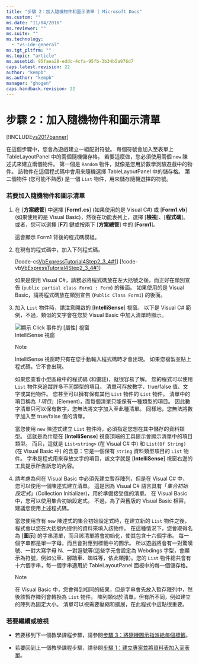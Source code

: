 ```yaml
---
title: "步驟 2：加入隨機物件和圖示清單 | Microsoft Docs"
ms.custom: ""
ms.date: "11/04/2016"
ms.reviewer: ""
ms.suite: ""
ms.technology: 
  - "vs-ide-general"
ms.tgt_pltfrm: ""
ms.topic: "article"
ms.assetid: 95faea28-eddc-4cfa-95fb-3b34b5a976d7
caps.latest.revision: 22
author: "kempb"
ms.author: "kempb"
manager: "ghogen"
caps.handback.revision: 22
---
```

# 步驟 2：加入隨機物件和圖示清單
[!INCLUDE[vs2017banner](../code-quality/includes/vs2017banner.md)]

在這個步驟中，您會為遊戲建立一組配對符號。  每個符號會加入至表單上 TableLayoutPanel 中的兩個隨機儲存格。  若要這麼做，您必須使用兩個 `new` 陳述式來建立兩個物件。  第一個是 `Random` 物件，就像是您用於數學測驗遊戲中的物件。  該物件在這個程式碼中會用來隨機選擇 TableLayoutPanel 中的儲存格。  第二個物件 \(您可能不熟悉\) 是一個 `List` 物件，用來儲存隨機選擇的符號。  
  
### 若要加入隨機物件和圖示清單  
  
1.  在 \[**方案總管**\] 中選擇 \[**Form1.cs**\] \(如果使用的是 Visual C\#\) 或 \[**Form1.vb**\] \(如果使用的是 Visual Basic\)，然後在功能表列上，選擇 \[**檢視**\]、\[**程式碼**\]。  或者，您可以選擇 \[**F7**\] 鍵或按兩下 \[**方案總管**\] 中的 \[**Form1**\]。  
  
     這會顯示 Form1 背後的程式碼模組。  
  
2.  在現有的程式碼中，加入下列程式碼。  
  
     [!code-cs[VbExpressTutorial4Step2_3_4#1](../ide/codesnippet/CSharp/step-2-add-a-random-object-and-a-list-of-icons_1.cs)]
     [!code-vb[VbExpressTutorial4Step2_3_4#1](../ide/codesnippet/VisualBasic/step-2-add-a-random-object-and-a-list-of-icons_1.vb)]  
  
     如果是使用 Visual C\#，請務必將程式碼放在左大括號之後，而正好在類別宣告 \(`public partial class Form1 : Form`\) 的後面。  如果使用的是 Visual Basic，請將程式碼放在類別宣告 \(`Public Class Form1`\) 的後面。  
  
3.  加入 `List` 物件時，請注意開啟的 \[**IntelliSense**\] 視窗。  以下是 Visual C\# 範例，不過，類似的文字會在您於 Visual Basic 中加入清單時顯示。  
  
     ![顯示 Click 事件的 &#91;屬性&#93; 視窗](../ide/media/express_listintellisense.png "Express\_ListIntellisense")  
IntelliSense 視窗  
  
    > [!NOTE]
    >  IntelliSense 視窗時只有在您手動輸入程式碼時才會出現。  如果您複製並貼上程式碼，它不會出現。  
  
     如果您查看小型區段中的程式碼 \(和備註\)，就很容易了解。  您的程式可以使用 `List` 物件來追蹤許多不同類型的項目。  清單可存放數字、true\/false 值、文字或其他物件。  您甚至可以擁有保有其他 `List` 物件的 `List` 物件。  清單中的項目稱為「*項目*」\(Element\)，而每個清單只能保有一種類型的項目。  因此數字清單只可以保有數字，您無法將文字加入至此種清單。  同樣地，您無法將數字加入至 true\/false 值的清單。  
  
     當您使用 `new` 陳述式建立 `List` 物件時，必須指定您想在其中儲存的資料類型。  這就是為什麼在 \[**IntelliSense**\] 視窗頂端的工具提示會顯示清單中的項目類型。  而且，這就是 `List<string>` \(在 Visual C\# 中\) 和 `List(Of String)` \(在 Visual Basic 中\) 的含意：它是一個保有 `string` 資料類型項目的 `List` 物件。  字串是程式用來存放文字的項目，該文字就是 \[**IntelliSense**\] 視窗右邊的工具提示所告訴您的內容。  
  
4.  請考慮為何在 Visual Basic 中必須先建立暫存陣列，但是在 Visual C\# 中，您可以使用一個陳述式建立清單。  這是因為 Visual C\# 語言具有「*集合初始設定式*」\(Collection Initializer\)，用於準備接受值的清單。  在 Visual Basic 中，您可以使用集合初始設定式。  不過，為了與舊版的 Visual Basic 相容，建議您使用上述程式碼。  
  
     當您使用含有 `new` 陳述式的集合初始設定式時，在建立新的 `List` 物件之後，程式會以您在大括號內提供的資料來填入該物件。  在這種情況下，您會取得名為 \[**圖示**\] 的字串清單，而且該清單將會初始化，使其包含十六個字串。  每一個字串都是單一字母，而且會對應到標籤中的圖示。  所以遊戲將會有一對驚嘆號、一對大寫字母 N、一對逗號等\(這些字元會設定為 Webdings 字型，會顯示為符號，例如公車、腳踏車、蜘蛛等，依此類推\)。您的 `List` 物件總共會有十六個字串，每一個字串適用於 TableLayoutPanel 面板中的每一個儲存格。  
  
    > [!NOTE]
    >  在 Visual Basic 中，您會得到相同的結果，但是字串會先放入暫存陣列中，然後該暫存陣列會轉換為 `List` 物件。  陣列類似於清單，但有所不同，例如建立的陣列為固定大小。  清單可以視需要壓縮和擴展，在此程式中這點很重要。  
  
### 若要繼續或檢視  
  
-   若要移到下一個教學課程步驟，請參閱[步驟 3：將隨機圖示指派給每個標籤](../Topic/Step%203:%20Assign%20a%20Random%20Icon%20to%20Each%20Label.md)。  
  
-   若要回到上一個教學課程步驟，請參閱[步驟 1：建立專案並將資料表加入至表單](../ide/step-1-create-a-project-and-add-a-table-to-your-form.md)。